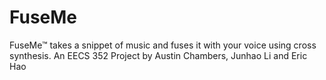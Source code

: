 # FuseMe
FuseMe™ takes a snippet of music and fuses it with your voice using cross synthesis. An EECS 352 Project by Austin Chambers, Junhao Li and Eric Hao
